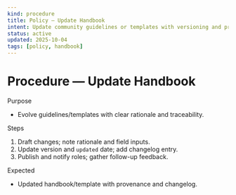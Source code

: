 ```yaml
---
kind: procedure
title: Policy — Update Handbook
intent: Update community guidelines or templates with versioning and provenance
status: active
updated: 2025-10-04
tags: [policy, handbook]
---
```


# Procedure — Update Handbook

Purpose
- Evolve guidelines/templates with clear rationale and traceability.

Steps
1) Draft changes; note rationale and field inputs.
2) Update version and `updated` date; add changelog entry.
3) Publish and notify roles; gather follow-up feedback.

Expected
- Updated handbook/template with provenance and changelog.

